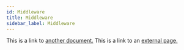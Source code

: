 ```yaml
---
id: Middleware
title: Middleware
sidebar_label: Middleware
---
```


This is a link to [another document.](doc3.md) This is a link to an [external page.](http://www.example.com)

